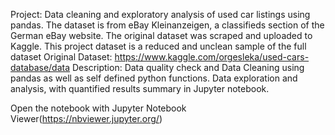 Project: Data cleaning and exploratory analysis of used car listings using pandas. The dataset is from eBay Kleinanzeigen, a classifieds section of the German eBay website. The original dataset was scraped and uploaded to Kaggle. This project dataset is a reduced and unclean sample of the full dataset
Original Dataset: https://www.kaggle.com/orgesleka/used-cars-database/data
Description:  Data quality check and Data Cleaning using pandas as well as self defined python functions. Data exploration and analysis, with quantified results summary in Jupyter notebook.

Open the notebook with Jupyter Notebook Viewer(https://nbviewer.jupyter.org/)